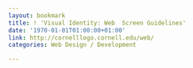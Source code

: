 ```yaml
---
layout: bookmark
title: ! 'Visual Identity: Web  Screen Guidelines'
date: '1970-01-01T01:00:00+01:00'
link: http://cornelllogo.cornell.edu/web/
categories: Web Design / Development

---
```

